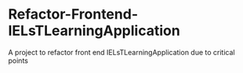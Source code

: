 # Refactor-Frontend-IELsTLearningApplication
A project to refactor front end IELsTLearningApplication due to critical points
